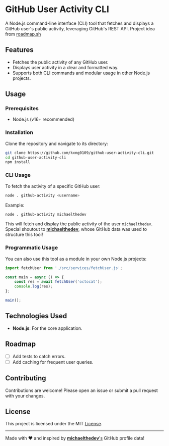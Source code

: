 # GitHub User Activity CLI

A Node.js command-line interface (CLI) tool that fetches and displays a GitHub user's public activity, leveraging GitHub's REST API. Project idea from [roadmap.sh](https://roadmap.sh/projects/github-user-activity)

## Features
- Fetches the public activity of any GitHub user.
- Displays user activity in a clear and formatted way.
- Supports both CLI commands and modular usage in other Node.js projects.

## Usage

### Prerequisites
- Node.js (v16+ recommended)

### Installation
Clone the repository and navigate to its directory:

```bash
git clone https://github.com/kxng0109/github-user-activity-cli.git
cd github-user-activity-cli
npm install
```

### CLI Usage
To fetch the activity of a specific GitHub user:

```bash
node . github-activity <username>
```

Example:

```bash
node . github-activity michaelthedev
```

This will fetch and display the public activity of the user `michaelthedev`. Special shoutout to [**michaelthedev**](https://github.com/michaelthedev), whose GitHub data was used to structure this tool!

### Programmatic Usage
You can also use this tool as a module in your own Node.js projects:

```javascript
import fetchUser from './src/services/fetchUser.js';

const main = async () => {
    const res = await fetchUser('octocat');
    console.log(res);
};

main();
```

## Technologies Used
- **Node.js**: For the core application.
<!-- - **Jest**: For unit testing. -->

## Roadmap
- [ ] Add tests to catch errors.
- [ ] Add caching for frequent user queries.

## Contributing
Contributions are welcome! Please open an issue or submit a pull request with your changes.

## License
This project is licensed under the MIT [License](/LICENSE).

---

Made with ❤️ and inspired by [**michaelthedev**'s](https://github.com/michaelthedev) GitHub profile data!

